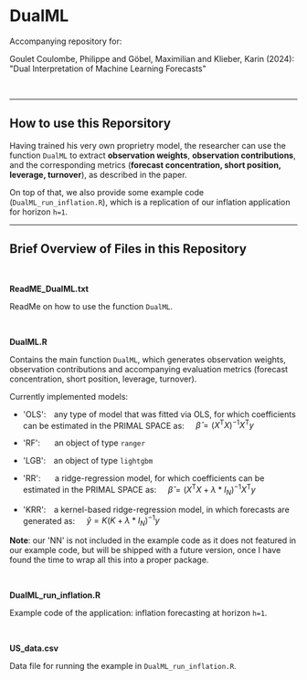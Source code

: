 # DualML #
Accompanying repository for: 

Goulet Coulombe, Philippe and Göbel, Maximilian and Klieber, Karin (2024): "Dual Interpretation of Machine Learning Forecasts"

<br>

<hr>

## How to use this Reporsitory

Having trained his very own proprietry model, the researcher can use the function ``DualML`` to extract **observation weights**, **observation contributions**, and the corresponding metrics (**forecast concentration, short position, leverage, turnover**), as described in the paper.

On top of that, we also provide some example code (``DualML_run_inflation.R``), which is a replication of our inflation application for horizon ``h=1``.

<hr>

## Brief Overview of Files in this Repository ##

<br>

**ReadME_DualML.txt**

ReadMe on how to use the function ``DualML``.

<br>

**DualML.R**

Contains the main function ``DualML``, which generates observation weights, observation contributions and accompanying evaluation metrics (forecast concentration, short position, leverage, turnover).

Currently implemented models:

 - 'OLS':&emsp;any type of model that was fitted via OLS, for which coefficients can be estimated in the PRIMAL SPACE as: $\quad \hat{\beta} = (X^\mathrm{T} X)^{-1} X^\mathrm{T}y$

 - 'RF':&emsp;&ensp;&nbsp;an object of type ``ranger``

 - 'LGB':&emsp;an object of type ``lightgbm``

 - 'RR':&emsp;&ensp;&nbsp;a ridge-regression model, for which coefficients can be estimated in the PRIMAL SPACE as: $\quad \hat{\beta} = (X^\mathrm{T}X + \lambda*I_N)^{-1} X^\mathrm{T}y$

 - 'KRR':&emsp;a kernel-based ridge-regression model, in which forecasts are generated as: $\quad \hat{y} = K\left(K + \lambda*I_N\right)^{-1} y$


**Note**: our 'NN' is not included in the example code as it does not featured in our example code, but will be shipped with a future version, once I have found the time to wrap all this into a proper package.

<br>
    
**DualML_run_inflation.R**

Example code of the application: inflation forecasting at horizon ``h=1``.

<br>
  
**US_data.csv**

Data file for running the example in ``DualML_run_inflation.R``.


